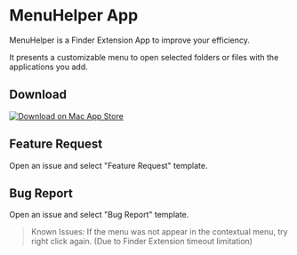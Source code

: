 # MenuHelper App
MenuHelper is a Finder Extension App to improve your efficiency.

It presents a customizable menu to open selected folders or files with the applications you add.

## Download
[![Download on Mac App Store](https://developer.apple.com/app-store/marketing/guidelines/images/badge-download-on-the-mac-app-store.svg "Download on Mac App Store")
](https://apps.apple.com/us/app/menuhelper/id1609383899)

## Feature Request
Open an issue and select "Feature Request" template.

## Bug Report
Open an issue and select "Bug Report" template.

> Known Issues:
> If the menu was not appear in the contextual menu, try right click again. (Due to Finder Extension timeout limitation)
